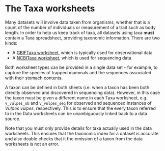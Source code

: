 # The Taxa worksheets

Many datasets will involve data taken from organisms, whether that is a count of the
number of individuals or measurement of a trait such as body length. In order to help us
keep track of taxa, all datasets using taxa **must** contain a Taxa spreadsheet,
providing taxonomic information. There are two kinds:

* A [GBIFTaxa worksheet](gbif_taxa.md), which is typically used for observational data
* A [NCBITaxa worksheet](ncbi_taxa.md), which is used for sequencing data.

Both worksheet types can be provided in a single data set - for example, to capture
the species of trapped mammals and the sequences associated with their stomach contents.

A taxon can be defined in both sheets (i.e. when a taxon has been both directly observed
and discovered in sequencing data). However, in this case the taxon must be given a
different name in each Taxa worksheet, e.g. `v_vulpes_ob` and `v_vulpes_seq` for
observed and sequenced instances of *Vulpes vulpes*, respectively. This is to ensure
that the every taxon referred to in the Data worksheets can be unambiguously linked back
to a data source.

Note that you must only provide details for taxa actually used in the data worksheets.
This ensures that the taxonomic index for a dataset is accurate and also double checks
that it the omission of a taxon from the data worksheets is not an error.
